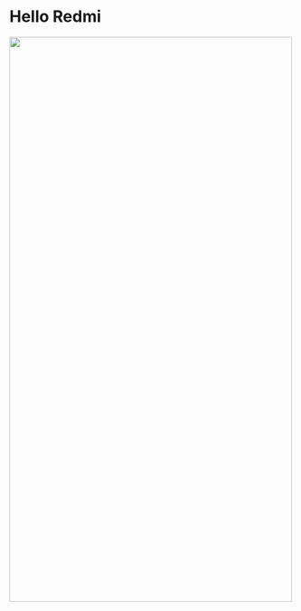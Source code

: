 <h1>Hello Redmi</h1>
<img src="[https://asset.cloudinary.com/dkip5r7mn/7701c6aa889a1fcd14394b2e0b5ff884](https://res.cloudinary.com/dkip5r7mn/image/upload/v1700902683/projects%20image/FireShot_Capture_010_-_Gym_Tainer_-_localhost_mwyycr.png)https://res.cloudinary.com/dkip5r7mn/image/upload/v1700902683/projects%20image/FireShot_Capture_010_-_Gym_Tainer_-_localhost_mwyycr.png" width="500" height="1000">
